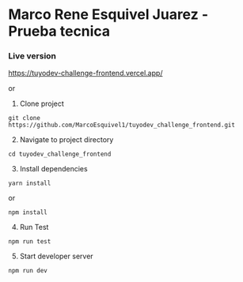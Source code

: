 # Marco Rene Esquivel Juarez - Prueba tecnica

### Live version
<a href="https://tuyodev-challenge-frontend.vercel.app/" target="_blank">https://tuyodev-challenge-frontend.vercel.app/</a>

or 

1. Clone project
```
git clone https://github.com/MarcoEsquivel1/tuyodev_challenge_frontend.git
```

2. Navigate to project directory
```
cd tuyodev_challenge_frontend
```

3. Install dependencies
```
yarn install
```
or
```
npm install
```

4. Run Test
```
npm run test
```

5. Start developer server
```
npm run dev
```